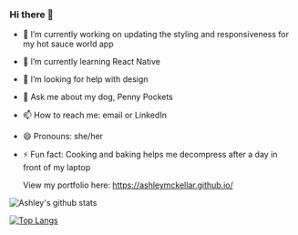 ### Hi there 👋



- 🔭 I’m currently working on updating the styling and responsiveness for my hot sauce world app
- 🌱 I’m currently learning React Native
- 🤔 I’m looking for help with design
- 💬 Ask me about my dog, Penny Pockets
- 📫 How to reach me: email or LinkedIn
- 😄 Pronouns: she/her
- ⚡ Fun fact: Cooking and baking helps me decompress after a day in front of my laptop

  View my portfolio here: https://ashleymckellar.github.io/

 ![Ashley's github stats](https://github-readme-stats.vercel.app/api?username=ashleymckellar&show_icons=true&theme=light)

 [![Top Langs](https://github-readme-stats.vercel.app/api/top-langs/?username=ashleymckellar&layout=compact)](https://github.com/ashleymckellar/github-readme-stats)

